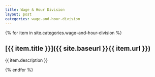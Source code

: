 ```yaml
---
title: Wage & Hour Division
layout: post
categories: wage-and-hour-division
---
```


{% for item in site.categories.wage-and-hour-division %}

## [{{ item.title }}]({{ site.baseurl }}{{ item.url }})
{{ item.description }}

{% endfor %}
